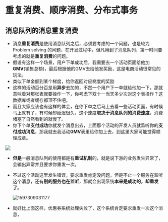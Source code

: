 # 重复消费、顺序消费、分布式事务

## 消息队列的消息重复消费

- 消息**重复消费**是使用消息队列之后，必须要考虑的一个问题，也是较为 Problem solving 的问题，在开发过程中，但凡用到了消息队列，第一时间要考虑的就是**重复消费**的问题。
- 假设有这样一个场景，用户下单成功后，我需要去一个活动页面给他加**GMV**(销售总额)，最后根据他的GMV去给他发奖励，这是电商活动很常见的玩法。
- 类似下单金额到某个梯度，给你返回对应梯度的奖励
- 这样的活动百分百是用**异步**去加的，不然一个用户下一单就给他加一下，那就意味着对那张表就要操作一下，你考虑下双十一当天多少次对这个表操作？这数据库或者缓存都顶不住吧。
- 而且大家应该也有这样的体会，在你下单之后马上去看一些活动页面，有时候马上就有了，有时候却延迟很久，这个速度**取决于消息队列的消费速度**，消费堵塞了自然看到的就慢了。
- 你下个单**支付成功**你就发个消息出去，上面那个活动的开发人员就监听你的**支付成功消息**，那我就去我活动**GMV**表里给你加上去，到这里大家可能觉得顺理成章。

![](C:\Users\qzz\AppData\Roaming\Typora\typora-user-images\1597306121294.png)

- **但是**一般消息队列的使用都是有**重试机制**的，就是说下游的业务发生异常了，会输出异常并且要求你重发一次。

- 不过这个活动这里发生错误，要求重发肯定没问题，但是不止一个服务在监听这个消息，还有**别的服务也在监听**，那就会出现系统**本来是成功的，却重发了**。

  ![1597309031177](C:\Users\qzz\AppData\Roaming\Typora\typora-user-images\1597309031177.png)

- 就好比上面这样，优惠券系统处理失败了，这个系统肯定要求重发一次这个消息，